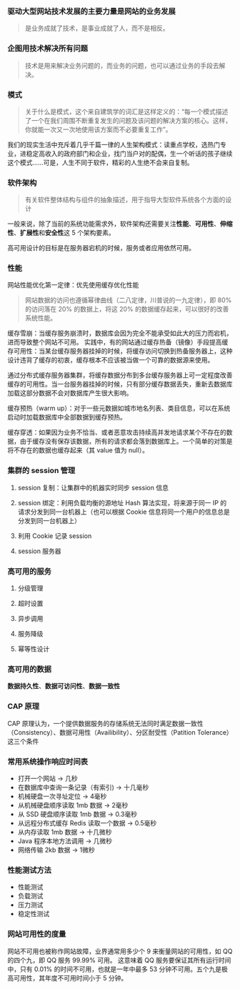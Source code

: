 ### 驱动大型网站技术发展的主要力量是网站的业务发展

> 是业务成就了技术，是事业成就了人，而不是相反。

### 企图用技术解决所有问题

> 技术是用来解决业务问题的，而业务的问题，也可以通过业务的手段去解决。

### 模式

> 关于什么是模式，这个来自建筑学的词汇是这样定义的：“每一个模式描述了一个在我们周围不断重复发生的问题及该问题的解决方案的核心。这样，你就能一次又一次地使用该方案而不必要重复工作”。

我们的现实生活中充斥着几乎千篇一律的人生架构模式：读重点学校，选热门专业，进稳定高收入的政府部门和企业，找门当户对的配偶，生一个听话的孩子继续这个模式......可是，人生不同于软件，精彩的人生绝不会来自复制。

### 软件架构

> 有关软件整体结构与组件的抽象描述，用于指导大型软件系统各个方面的设计

一般来说，除了当前的系统功能需求外，软件架构还需要关注**性能**、**可用性**、**伸缩性**、**扩展性**和**安全性**这 5 个架构要素。

高可用设计的目标是在服务器宕机的时候，服务或者应用依然可用。

### 性能

网站性能优化第一定律：优先使用缓存优化性能

> 网站数据的访问也遵循幂律曲线（二八定律，川普说的一九定律），即 80% 的访问落在 20% 的数据上，将这 20% 的数据缓存起来，可以很好的改善系统性能。

缓存雪崩：当缓存服务崩溃时，数据库会因为完全不能承受如此大的压力而宕机，进而导致整个网站不可用。
实践中，有的网站通过缓存热备（镜像）手段提高缓存可用性：当某台缓存服务器挂掉的时候，将缓存访问切换到热备服务器上，这种设计违背了缓存的初衷，缓存根本不应该被当做一个可靠的数据源来使用。

通过分布式缓存服务器集群，将缓存数据分布到多台缓存服务器上可一定程度改善缓存的可用性。当一台服务器挂掉的时候，只有部分缓存数据丢失，重新去数据库加载这部分数据不会对数据库产生很大影响。

缓存预热（warm up）：对于一些元数据如城市地名列表、类目信息，可以在系统启动时加载数据库中全部数据到缓存预热。

缓存穿透：如果因为业务不恰当、或者恶意攻击持续高并发地请求某个不存在的数据，由于缓存没有保存该数据，所有的请求都会落到数据库上。一个简单的对策是将不存在的数据也缓存起来（其 value 值为 null）。

### 集群的 session 管理

1. session 复制：让集群中的机器实时同步 session 信息

2. session 绑定：利用负载均衡的源地址 Hash 算法实现，将来源于同一 IP 的请求分发到同一台机器上（也可以根据 Cookie 信息将同一个用户的信息总是分发到同一台机器上）

3. 利用 Cookie 记录 session

4. session 服务器


### 高可用的服务

1. 分级管理

2. 超时设置

3. 异步调用

4. 服务降级

5. 幂等性设计

### 高可用的数据

**数据持久性**、**数据可访问性**、**数据一致性**


### CAP 原理

CAP 原理认为，一个提供数据服务的存储系统无法同时满足数据一致性（Consistency）、数据可用性（Availibility）、分区耐受性（Patition Tolerance）这三个条件

### 常用系统操作响应时间表

- 打开一个网站 -> 几秒
- 在数据库中查询一条记录（有索引) -> 十几毫秒
- 机械硬盘一次寻址定位 -> 4毫秒
- 从机械硬盘顺序读取 1mb 数据 -> 2毫秒
- 从 SSD 硬盘顺序读取 1mb 数据 -> 0.3毫秒
- 从远程分布式缓存 Redis 读取一个数据 -> 0.5毫秒
- 从内存读取 1mb 数据 -> 十几微秒
- Java 程序本地方法调用 -> 几微秒
- 网络传输 2kb 数据 -> 1微秒

### 性能测试方法

- 性能测试
- 负载测试
- 压力测试
- 稳定性测试

### 网站可用性的度量

网站不可用也被称作网站故障，业界通常用多少个 9 来衡量网站的可用性，如 QQ 的四个九，即 QQ 服务 99.99% 可用。
这意味着 QQ 服务要保证其所有运行时间中，只有 0.01% 的时间不可用，也就是一年中最多 53 分钟不可用。五个九是极高可用性，其年度不可用时间小于 5 分钟。


